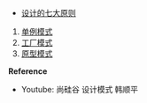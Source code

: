 
* [设计的七大原则](docs/设计的七大原则.md)

1. [单例模式](docs/01.Singleton.单例模式.md)
2. [工厂模式](docs/02.FactoryMethod.工厂模式.md)
3. [原型模式](docs/03.Prototype.原型模式.md)


**Reference**
* Youtube: 尚硅谷 设计模式 韩顺平